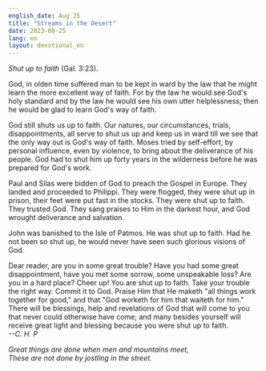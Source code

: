 ```yaml
---
english_date: Aug 25
title: "Streams in the Desert"
date: 2023-08-25
lang: en
layout: devotional_en
---
```





<p><em>Shut up to faith</em> (Gal. 3:23).

</p>

<p>God, in olden time suffered man to be kept in ward by the law that he might learn the more excellent way of faith. For by the law he would see God's holy standard and by the law he would see his own utter helplessness; then he would be glad to learn God's way of faith.

</p>

<p>God still shuts us up to faith. Our natures, our circumstances, trials, disappointments, all serve to shut us up and keep us in ward till we see that the only way out is God's way of faith. Moses tried by self-effort, by personal influence, even by violence, to bring about the deliverance of his people. God had to shut him up forty years in the wilderness before he was prepared for God's work.

</p>

<p>Paul and Silas were bidden of God to preach the Gospel in Europe. They landed and proceeded to Philippi. They were flogged, they were shut up in prison, their feet were put fast in the stocks. They were shut up to faith. They trusted God. They sang praises to Him in the darkest hour, and God wrought deliverance and salvation.

</p>

<p>John was banished to the Isle of Patmos. He was shut up to faith. Had he not been so shut up, he would never have seen such glorious visions of God.

</p>

<p>Dear reader, are you in some great trouble? Have you had some great disappointment, have you met some sorrow, some unspeakable loss? Are you in a hard place? Cheer up! You are shut up to faith. Take your trouble the right way. Commit it to God. Praise Him that He maketh "all things work together for good," and that "God worketh for him that waiteth for him." There will be blessings, help and revelations of God that will come to you that never could otherwise have come; and many besides yourself will receive great light and blessing because you were shut up to faith.<br/> <em>--C. H. P</em>

</p>

<p><em>Great things are done when men and mountains meet,<br/> These are not done by jostling in the street.</em>

</p>

<p></p>